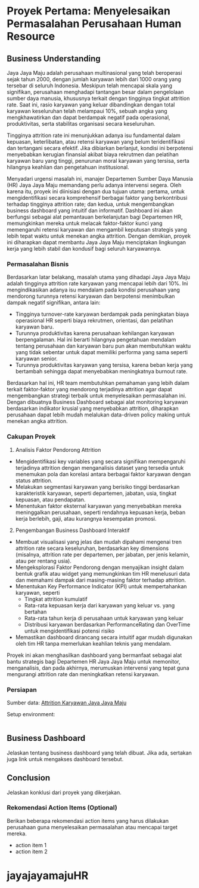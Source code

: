 # Proyek Pertama: Menyelesaikan Permasalahan Perusahaan Human Resource

## Business Understanding
Jaya Jaya Maju adalah perusahaan multinasional yang telah beroperasi sejak tahun 2000, dengan jumlah karyawan lebih dari 1000 orang yang tersebar di seluruh Indonesia. Meskipun telah mencapai skala yang signifikan, perusahaan menghadapi tantangan besar dalam pengelolaan sumber daya manusia, khususnya terkait dengan tingginya tingkat attrition rate. Saat ini, rasio karyawan yang keluar dibandingkan dengan total karyawan keseluruhan telah melampaui 10%, sebuah angka yang mengkhawatirkan dan dapat berdampak negatif pada operasional, produktivitas, serta stabilitas organisasi secara keseluruhan.

Tingginya attrition rate ini menunjukkan adanya isu fundamental dalam kepuasan, keterlibatan, atau retensi karyawan yang belum teridentifikasi dan tertangani secara efektif. Jika dibiarkan berlanjut, kondisi ini berpotensi menyebabkan kerugian finansial akibat biaya rekrutmen dan pelatihan karyawan baru yang tinggi, penurunan moral karyawan yang tersisa, serta hilangnya keahlian dan pengetahuan institusional.

Menyadari urgensi masalah ini, manajer Departemen Sumber Daya Manusia (HR) Jaya Jaya Maju memandang perlu adanya intervensi segera. Oleh karena itu, proyek ini diinisiasi dengan dua tujuan utama: pertama, untuk mengidentifikasi secara komprehensif berbagai faktor yang berkontribusi terhadap tingginya attrition rate; dan kedua, untuk mengembangkan business dashboard yang intuitif dan informatif. Dashboard ini akan berfungsi sebagai alat pemantauan berkelanjutan bagi Departemen HR, memungkinkan mereka untuk melacak faktor-faktor kunci yang memengaruhi retensi karyawan dan mengambil keputusan strategis yang lebih tepat waktu untuk menekan angka attrition. Dengan demikian, proyek ini diharapkan dapat membantu Jaya Jaya Maju menciptakan lingkungan kerja yang lebih stabil dan kondusif bagi seluruh karyawannya.

### Permasalahan Bisnis

Berdasarkan latar belakang, masalah utama yang dihadapi Jaya Jaya Maju adalah tingginya attrition rate karyawan yang mencapai lebih dari 10%. Ini mengindikasikan adanya isu mendalam pada kondisi perusahaan yang mendorong turunnya retensi karyawan dan berpotensi menimbulkan dampak negatif signifikan, antara lain:
* Tingginya turnover-rate karyawan berdampak pada peningkatan biaya operasional HR seperti biaya rekrutmen, orientasi, dan pelatihan karyawan baru.
* Turunnya produktivitas karena perusahaan kehilangan karyawan berpengalaman. Hal ini berarti hilangnya pengetahuan mendalam tentang perusahaan dan karyawan baru pun akan membutuhkan waktu yang tidak sebentar untuk dapat memiliki performa yang sama seperti karyawan senior.
* Turunnya produktivitas karyawan yang tersisa, karena beban kerja yang bertambah sehingga dapat menyebabkan meningkatnya burnout rate.

Berdasarkan hal ini, HR team membutuhkan pemahaman yang lebih dalam terkait faktor-faktor yang mendorong terjadinya attrition agar dapat mengembangkan strategi terbaik untuk menyelesaikan permasalahan ini. Dengan dibuatnya Business Dashboard sebagai alat monitoring karyawan berdasarkan indikator krusial yang menyebabkan attrition, diharapkan perusahaan dapat lebih mudah melalukan data-driven policy making untuk menekan angka attrition.

### Cakupan Proyek
1. Analisis Faktor Pendorong Attrition
* Mengidentifikasi key variables yang secara signifikan mempengaruhi terjadinya attrition dengan menganalisis dataset yang tersedia untuk menemukan pola dan korelasi antara berbagai faktor karyawan dengan status attrition.
* Melakukan segmentasi karyawan yang berisiko tinggi berdasarkan karakteristik karyawan, seperti departemen, jabatan, usia, tingkat kepuasan, atau pendapatan.
* Menentukan faktor eksternal karyawan yang menyebabkan mereka meninggalkan perusahaan, seperti rendahnya kepuasan kerja, beban kerja berlebih, gaji, atau kurangnya kesempatan promosi.

2. Pengembangan Business Dashboard Interaktif
* Membuat visualisasi yang jelas dan mudah dipahami mengenai tren attrition rate secara keseluruhan, berdasarkan key dimensions (misalnya, attrition rate per departemen, per jabatan, per jenis kelamin, atau per rentang usia).
* Mengeksplorasi Faktor Pendorong dengan menyajikan insight dalam bentuk grafik atau widget yang memungkinkan tim HR menelusuri data dan memahami dampak dari masing-masing faktor terhadap attrition.
* Menentukan Key Performance Indicator (KPI) untuk mempertahankan karyawan, seperti
  * Tingkat attrition kumulatif
  * Rata-rata kepuasan kerja dari karyawan yang keluar vs. yang bertahan
  * Rata-rata tahun kerja di perusahaan untuk karyawan yang keluar
  * Distribusi karyawan berdasarkan PerformanceRating dan OverTime untuk mengidentifikasi potensi risiko
* Memastikan dashboard dirancang secara intuitif agar mudah digunakan oleh tim HR tanpa memerlukan keahlian teknis yang mendalam.

Proyek ini akan menghasilkan dashboard yang bermanfaat sebagai alat bantu strategis bagi Departemen HR Jaya Jaya Maju untuk memonitor, menganalisis, dan pada akhirnya, merumuskan intervensi yang tepat guna mengurangi attrition rate dan meningkatkan retensi karyawan.

### Persiapan

Sumber data: [Attrition Karyawan Jaya Jaya Maju](https://github.com/dicodingacademy/dicoding_dataset/blob/main/employee/employee_data.csv)

Setup environment:

```

```

## Business Dashboard

Jelaskan tentang business dashboard yang telah dibuat. Jika ada, sertakan juga link untuk mengakses dashboard tersebut.

## Conclusion

Jelaskan konklusi dari proyek yang dikerjakan.

### Rekomendasi Action Items (Optional)

Berikan beberapa rekomendasi action items yang harus dilakukan perusahaan guna menyelesaikan permasalahan atau mencapai target mereka.

- action item 1
- action item 2


# jayajayamajuHR
